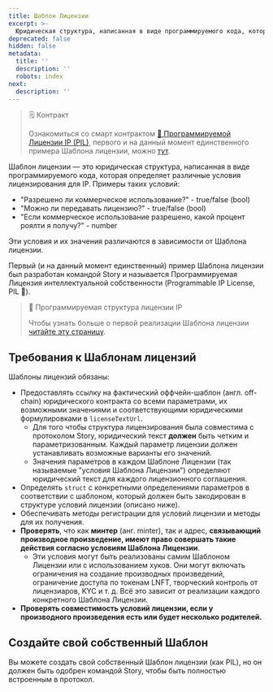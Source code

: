 ```yaml
---
title: Шаблон Лицензии
excerpt: >-
  Юридическая структура, написанная в виде программируемого кода, которая определяет различные условия лицензирования для интеллектуальной собственности (IP).
deprecated: false
hidden: false
metadata:
  title: ''
  description: ''
  robots: index
next:
  description: ''
---
```

> 🗒️ Контракт
>
> Ознакомиться со смарт контрактом [💊 Программируемой Лицензии IP (PIL)](doc:programmable-ip-license), первого и на данный момент единственного примера Шаблона лицензии, можно [тут](https://github.com/storyprotocol/protocol-core-v1/blob/main/contracts/modules/licensing/PILicenseTemplate.sol).

Шаблон лицензии — это юридическая структура, написанная в виде программируемого кода, которая определяет различные условия лицензирования для IP. Примеры таких условий:

* "Разрешено ли коммерческое использование?" - true/false (bool)
* "Можно ли передавать лицензию?" - true/false (bool)
* "Если коммерческое использование разрешено, какой процент роялти я получу?" - number

Эти условия и их значения различаются в зависимости от Шаблона лицензии.

Первый (и на данный момент единственный) пример Шаблона лицензии был разработан командой Story и называется Программируемая Лицензия интеллектуальной собственности (Programmable IP License, PIL 💊).

> 💊 Программируемая структура лицензии IP
>
> Чтобы узнать больше о первой реализации Шаблона лицензии [читайте эту страницу](doc:programmable-ip-license-pil).

## Требования к Шаблонам лицензий

Шаблоны лицензий обязаны:

* Предоставлять ссылку на фактический оффчейн-шаблон (англ. off-chain) юридического контракта со всеми параметрами, их возможными значениями и соответствующими юридическими формулировками в `licenseTextUrl`.
  * Для того чтобы структура лицензирования была совместима с протоколом Story, юридический текст **должен** быть четким и параметризованным. Каждый параметр лицензии должен устанавливать возможные варианты его значений.
  * Значения параметров в каждом Шаблоне Лицензии (так называемые "условия Шаблона Лицензии") определяют юридический текст для каждого лицензионного соглашения.
* Определять `struct` с конкретными определениями параметров в соответствии с шаблоном, который должен быть закодирован в структуре условий лицензии (описано ниже).
* Обеспечивать методы регистрации для условий лицензии и методы для их получения.
* **Проверять**, что как **минтер** (анг. minter), так и адрес, **связывающий производное произведение, имеют право совершать такие действия согласно условиям Шаблона Лицензии**.
  * Эти условия могут быть реализованы самим Шаблоном Лицензии или с использованием хуков. Они могут включать ограничения на создание производных произведений, ограничение доступа по токенам LNFT, творческий контроль от лицензиаров, KYC и т. д. Всё это зависит от реализации каждого конкретного Шаблона Лицензии.
* **Проверять совместимость условий лицензии, если у производного произведения есть или будет несколько родителей.**

## Создайте свой собственный Шаблон

Вы можете создать свой собственный Шаблон лицензии (как PIL), но он должен быть одобрен командой Story, чтобы быть полностью встроенным в протокол.
